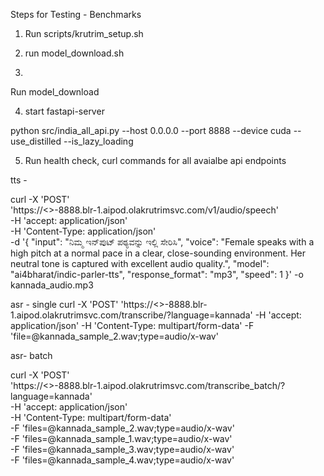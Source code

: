 Steps for Testing - Benchmarks

1. Run scripts/krutrim_setup.sh

2. run model_download.sh

3.
Run model_download

4. start fastapi-server 

python src/india_all_api.py --host 0.0.0.0 --port 8888 --device cuda --use_distilled --is_lazy_loading

5. Run health check, curl commands for all avaialbe api endpoints


tts - 

curl -X 'POST' \
  'https://<<Generated-session>>-8888.blr-1.aipod.olakrutrimsvc.com/v1/audio/speech' \
  -H 'accept: application/json' \
  -H 'Content-Type: application/json' \
  -d '{
  "input": "ನಿಮ್ಮ ಇನ್‌ಪುಟ್ ಪಠ್ಯವನ್ನು ಇಲ್ಲಿ ಸೇರಿಸಿ",
  "voice": "Female speaks with a high pitch at a normal pace in a clear, close-sounding environment. Her neutral tone is captured with excellent audio quality.",
  "model": "ai4bharat/indic-parler-tts",
  "response_format": "mp3",
  "speed": 1
}' -o kannada_audio.mp3


asr - single
curl -X 'POST'   'https://<<Generated-session>>-8888.blr-1.aipod.olakrutrimsvc.com/transcribe/?language=kannada'   -H 'accept: application/json'   -H 'Content-Type: multipart/form-data'   -F 'file=@kannada_sample_2.wav;type=audio/x-wav'


asr- batch

curl -X 'POST' \
  'https://<<Generated-session>>-8888.blr-1.aipod.olakrutrimsvc.com/transcribe_batch/?language=kannada' \
  -H 'accept: application/json' \
  -H 'Content-Type: multipart/form-data' \
  -F 'files=@kannada_sample_2.wav;type=audio/x-wav' \
  -F 'files=@kannada_sample_1.wav;type=audio/x-wav' \
  -F 'files=@kannada_sample_3.wav;type=audio/x-wav' \
  -F 'files=@kannada_sample_4.wav;type=audio/x-wav'


